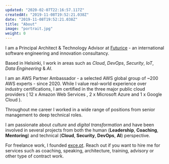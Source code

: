 ```yaml
---
updated: "2020-02-07T22:16:57.117Z"
createdAt: "2019-11-08T19:52:21.038Z"
date: "2019-11-08T19:52:21.038Z"
title: "About"
image: "portrait.jpg"
weight: 0
---
```

I am a Principal Architect & Technology Advisor at [Futurice](https://www.futurice.com) - an international software engineering and innovation consultancy.

Based in Helsinki, I work in areas such as *Cloud*, *DevOps*, *Security*, *IoT*, *Data Engineering* & *AI*.

I am an AWS Partner Ambassador - a selected AWS global group of ~200 AWS experts - since 2020. While I value real-world experience over industry certifications, I am certified in the three major public cloud providers ( 12 x Amazon Web Services , 2 x Microsoft Azure and 1 x Google Cloud ).

Throughout me career I worked in a wide range of positions from senior management to deep technical roles.

I am passionate about *culture* and *digital transformation* and have been involved in several projects from both the human (**Leadership**, **Coaching**, **Mentoring**) and technical (**Cloud**, **Security**, **DevOps**, **AI**) perspective.

For freelance work, I founded [exce.pt](https://exce.pt). Reach out if you want to hire me for services such as coaching, speaking, architecture, training, advisory or other type of contract work.


